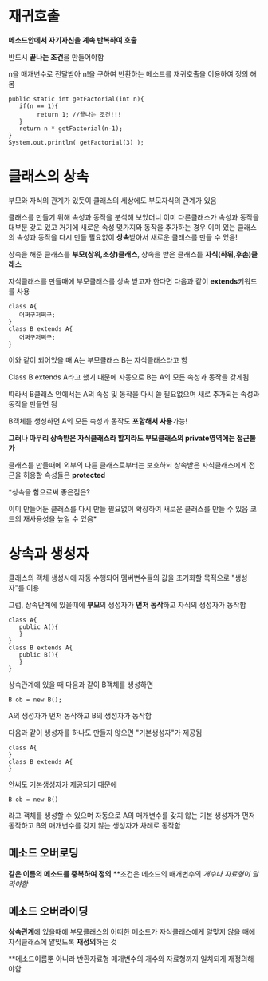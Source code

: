 # 재귀호출
**메소드안에서 자기자신을 계속 반복하여 호출**

반드시 **끝나는 조건**을 만들어야함

n을 매개변수로 전달받아 n!을 구하여 반환하는 메소드를 재귀호출을 이용하여 정의 해봄 
```
public static int getFactorial(int n){
   if(n == 1){
        return 1; //끝나는 조건!!!    
   }
   return n * getFactorial(n-1);
}
System.out.println( getFactorial(3) ); 
```
# 클래스의 상속
부모와 자식의 관계가 있듯이 클래스의 세상에도 부모자식의 관계가 있음

클래스를 만들기 위해 속성과 동작을 분석해 보았더니 이미 다른클래스가 속성과 동작을 대부분 갖고 있고 거기에 새로운 속성 몇가지와 동작을 추가하는 경우
이미 있는 클래스의 속성과 동작을 다시 만들 필요없이 **상속**받아서 새로운 클래스를 만들 수 있음!

상속을 해준 클래스를 **부모(상위,조상)클래스**, 
상속을 받은 클래스를 **자식(하위,후손)클래스**

자식클래스를 만들때에 부모클래스를 상속 받고자 한다면 다음과 같이 **extends**키워드를 사용
```
class A{
   어쩌구저쩌구;
}
class B extends A{
   어쩌구저쩌구;
}
```
이와 같이 되어있을 때 A는 부모클래스 B는 자식클래스라고 함

Class B extends A라고 했기 때문에 자동으로 B는 A의 모든 속성과 동작을 갖게됨

따라서 B클래스 안에서는 A의 속성 및 동작을 다시 쓸 필요없으며 새로 추가되는 속성과 동작을 만들면 됨

B객체를 생성하면 A의 모든 속성과 동작도 **포함해서 사용**가능!

**그러나 아무리 상속받은 자식클래스라 할지라도 부모클래스의 private영역에는 접근불가**

클래스를 만들때에 외부의 다른 클래스로부터는 보호하되 상속받은 자식클래스에게 접근을 허용할 속성들은 **protected**

*상속을 함으로써 좋은점은?

이미 만들어둔 클래스를 다시 만들 필요없이 확장하여 새로운 클래스를 만들 수 있음
코드의 재사용성을 높일 수 있음*

# 상속과 생성자
클래스의 객체 생성시에 자동 수행되어 멤버변수들의 값을 초기화할 목적으로 "생성자"를 이용

그럼, 상속단계에 있을때에 **부모**의 생성자가 **먼저 동작**하고 자식의 생성자가 동작함
```
class A{
   public A(){
   }
}
class B extends A{
   public B(){
   }
}
```
상속관계에 있을 때 다음과 같이 B객체를 생성하면 

`B ob = new B();`

A의 생성자가 먼저 동작하고 B의 생성자가 동작함 

다음과 같이 생성자를 하나도 만들지 않으면 "기본생성자"가 제공됨
```
class A{
}
class B extends A{
}
```
안써도 기본생성자가 제공되기 때문에 

`B ob = new B()`

라고 객체를 생성할 수 있으며 자동으로 A의 매개변수를 갖지 않는 기본 생성자가 먼저 동작하고 B의 매개변수를 갖지 않는 생성자가 차례로 동작함 

## 메소드 오버로딩
**같은 이름의 메소드를 중복하여 정의**
**조건은 메소드의 매개변수의 *개수나 자료형이 달라야함*

## 메소드 오버라이딩
**상속관계**에 있을때에 부모클래스의 어떠한 메소드가 자식클래스에게 알맞지 않을 때에 자식클래스에 알맞도록 **재정의**하는 것 

**메소드이름뿐 아니라 반환자료형 매개변수의 개수와 자료형까지 일치되게 재정의해야함
